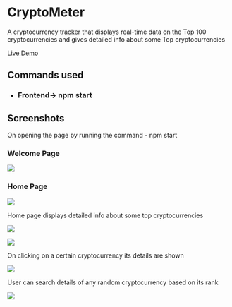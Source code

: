 # CryptoMeter
A cryptocurrency tracker that displays real-time data on the Top 100 cryptocurrencies and gives detailed info about some Top cryptocurrencies

[Live Demo](https://vibhashdwivedi.github.io/home)

## Commands used
- ### Frontend-> npm start

## Screenshots

   On opening the page by running the command - npm start
   
   ### **Welcome Page**
   ![](https://github.com/VibhashDwivedi/CryptoMeter/blob/main/Screenshots/About.png?raw=true)

   ### **Home Page**
   ![](https://github.com/VibhashDwivedi/CryptoMeter/blob/main/Screenshots/Home.png?raw=true)

   Home page displays detailed info about some top cryptocurrencies

   ![](https://github.com/VibhashDwivedi/CryptoMeter/blob/main/Screenshots/Crypto-details.png?raw=true)
   
   ![](https://github.com/VibhashDwivedi/CryptoMeter/blob/main/Screenshots/Crypto-details-2.png?raw=true)

   On clicking on a certain cryptocurrency its details are shown
   
   ![](https://github.com/VibhashDwivedi/CryptoMeter/blob/main/Screenshots/bitcoin.png?raw=true)

   User can search details of any random cryptocurrency based on its rank
   
   ![](https://github.com/VibhashDwivedi/CryptoMeter/blob/main/Screenshots/random.png?raw=true)
   
  
